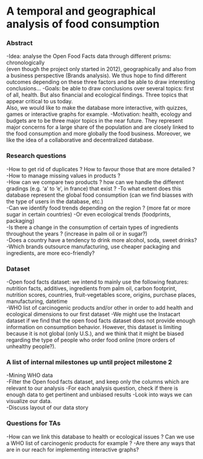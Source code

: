 # A temporal and geographical analysis of food consumption

### Abstract
-Idea: analyse the Open Food Facts data through different prisms: chronologically                                     
(even though the project only started in 2012), geographically and also from a business perspective (Brands analysis). 
We thus hope to find different outcomes depending on these three factors and be able to draw interesting conclusions...
-Goals: be able to draw conclusions over several topics: first of all, health. But also financial and ecological findings. 
Three topics that appear critical to us today.                                                                         
Also, we would like to make the database more interactive, with quizzes, games or interactive graphs for example.
-Motivation: health, ecology and budgets are to be three major topics in the near future. They represent major concerns 
for a large share of the population and are closely linked to the food consumption and more globally the food business. 
Moreover, we like the idea of a collaborative and decentralized database.

### Research questions
-How to get rid of duplicates ? How to favour those that are more detailed ?                                       
-How to manage missing values in products ?                                                                       
-How can we compare two products ? how can we handle the different gradings (e.g. ‘a’ to ‘e’, in france) that exist ?
-To what extent does this database represent the global food consumption (can we find biasses 
with the type of users in the database, etc.)                                                                     
-Can we identify food trends depending on the region ? (more fat or more sugar in certain countries)
-Or even ecological trends (foodprints, packaging)                                                               
-Is there a change in the consumption of certain types of ingredients throughout the years ? (increase in palm oil 
or in sugar?)                                                                                                    
-Does a country have a tendency to drink more alcohol, soda, sweet drinks?                                          
-Which brands outsource manufacturing, use cheaper packaging and ingredients, are more eco-friendly?               

### Dataset
-Open food facts dataset: we intend to mainly use the following features: nutrition facts, additives, ingredients 
from palm oil, carbon footprint, nutrition scores, countries, fruit-vegetables score, origins, purchase places, 
manufacturing, datetime                                                                                              
-WHO list of carcinogenic products and/or other in order to add health and ecological dimensions to our first dataset
-We might use the Instacart dataset if we find that the open food facts dataset does not provide enough information 
on consumption behavior. However, this dataset is limiting because it is not global (only U.S.), and we think that it 
might be biased regarding the type of people who order food online (more orders of unhealthy people?).

### A list of internal milestones up until project milestone 2
-Mining WHO data                                                                                 
-Filter the Open food facts dataset, and keep only the columns which are relevant to our analysis
-For each analysis question, check if there is enough data to get pertinent and unbiased results
-Look into ways we can visualize our data.                                                      
-Discuss layout of our data story

### Questions for TAs
-How can we link this database to health or ecological issues ? Can we use a WHO list of carcinogenic products for example ? 
-Are there any ways that are in our reach for implementing interactive graphs?




